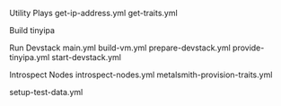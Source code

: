 
Utility Plays
    get-ip-address.yml
    get-traits.yml

Build tinyipa

Run Devstack
    main.yml
        build-vm.yml
        prepare-devstack.yml
        provide-tinyipa.yml
        start-devstack.yml

Introspect Nodes
    introspect-nodes.yml
    metalsmith-provision-traits.yml

setup-test-data.yml

